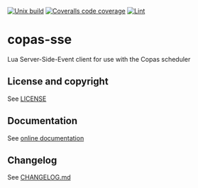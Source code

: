 [![Unix build](https://img.shields.io/github/workflow/status/Tieske/copas-sse/Unix%20build?label=Unix%20build&logo=linux)](https://github.com/Tieske/copas-sse/actions/workflows/unix_build.yml)
[![Coveralls code coverage](https://img.shields.io/coveralls/github/Tieske/copas-sse?logo=coveralls)](https://coveralls.io/github/Tieske/copas-sse)
[![Lint](https://github.com/Tieske/copas-sse/workflows/Lint/badge.svg)](https://github.com/Tieske/copas-sse/actions/workflows/lint.yml)

# copas-sse

Lua Server-Side-Event client for use with the Copas scheduler

## License and copyright

See [LICENSE](LICENSE)

## Documentation

See [online documentation](https://Tieske.github.io/copas-sse/)

## Changelog

See [CHANGELOG.md](CHANGELOG.md)
